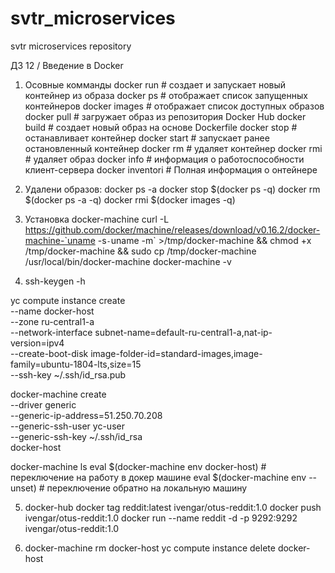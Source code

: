 # svtr_microservices
svtr microservices repository

ДЗ 12 / Введение в Docker

1. Осовные комманды
   docker run # создает и запускает новый контейнер из образа
   docker ps # отображает список запущенных контейнеров
   docker images # отображает список доступных образов
   docker pull # загружает образ из репозитория Docker Hub
   docker build # создает новый образ на основе Dockerfile
   docker stop # останавливает контейнер
   docker start # запускает ранее остановленный контейнер
   docker rm # удаляет контейнер
   docker rmi # удаляет образ
   docker info # информация о работоспособности клиент-сервера
   docker inventori # Полная информация о онтейнере

2. Удалени образов:
   docker ps -a
   docker stop $(docker ps -q)
   docker rm $(docker ps -a -q)
   docker rmi $(docker images -q)

3. Установка docker-machine
   curl -L https://github.com/docker/machine/releases/download/v0.16.2/docker-machine-`uname -s`-`uname -m` >/tmp/docker-machine && chmod +x /tmp/docker-machine && sudo cp /tmp/docker-machine /usr/local/bin/docker-machine
   docker-machine -v

4. ssh-keygen -h

yc compute instance create \
--name docker-host \
--zone ru-central1-a \
--network-interface subnet-name=default-ru-central1-a,nat-ip-version=ipv4 \
--create-boot-disk image-folder-id=standard-images,image-family=ubuntu-1804-lts,size=15 \
--ssh-key ~/.ssh/id_rsa.pub

docker-machine create \
--driver generic \
--generic-ip-address=51.250.70.208 \
--generic-ssh-user yc-user \
--generic-ssh-key ~/.ssh/id_rsa \
docker-host

docker-machine ls
eval $(docker-machine env docker-host) # переключение на работу в докер машине
eval $(docker-machine env --unset)  # переключение обратно на локальную машину

5. docker-hub
   docker tag reddit:latest ivengar/otus-reddit:1.0
   docker push ivengar/otus-reddit:1.0
   docker run --name reddit -d -p 9292:9292 ivengar/otus-reddit:1.0

6. docker-machine rm docker-host
   yc compute instance delete docker-host
